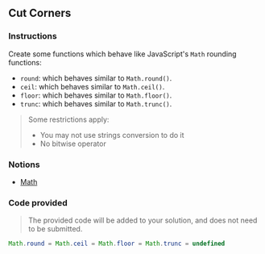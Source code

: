 ## Cut Corners

### Instructions

Create some functions which behave like JavaScript's `Math` rounding functions:

- `round`: which behaves similar to `Math.round()`.
- `ceil`: which behaves similar to `Math.ceil()`.
- `floor`: which behaves similar to `Math.floor()`.
- `trunc`: which behaves similar to `Math.trunc()`.

> Some restrictions apply:
> - You may not use strings conversion to do it
> - No bitwise operator

### Notions

- [Math](https://devdocs.io/javascript/global_objects/math)

### Code provided

> The provided code will be added to your solution, and does not need to be submitted.

```js
Math.round = Math.ceil = Math.floor = Math.trunc = undefined
```

